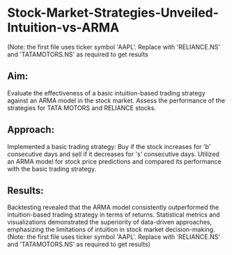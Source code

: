 # Stock-Market-Strategies-Unveiled-Intuition-vs-ARMA
(Note: the first file uses ticker symbol 'AAPL'. Replace with 'RELIANCE.NS' and 'TATAMOTORS.NS' as required to get results
## Aim:
Evaluate the effectiveness of a basic intuition-based trading strategy against an ARMA model in the stock market.
Assess the performance of the strategies for TATA MOTORS and RELIANCE stocks.
## Approach:
Implemented a basic trading strategy: Buy if the stock increases for 'b' consecutive days and sell if it decreases for 's' consecutive days.
Utilized an ARMA model for stock price predictions and compared its performance with the basic trading strategy.
## Results:
Backtesting revealed that the ARMA model consistently outperformed the intuition-based trading strategy in terms of returns.
Statistical metrics and visualizations demonstrated the superiority of data-driven approaches, emphasizing the limitations of intuition in stock market decision-making.
(Note: the first file uses ticker symbol 'AAPL'. Replace with 'RELIANCE.NS' and 'TATAMOTORS.NS' as required to get results)
